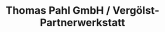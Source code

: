 ---
title: "Thomas Pahl GmbH / Vergölst-Partnerwerkstatt"
url: /luedenscheid/thomas-pahl-gmbh-vergoelst-partnerwerkstatt/
shop: Autowerkstatt
---